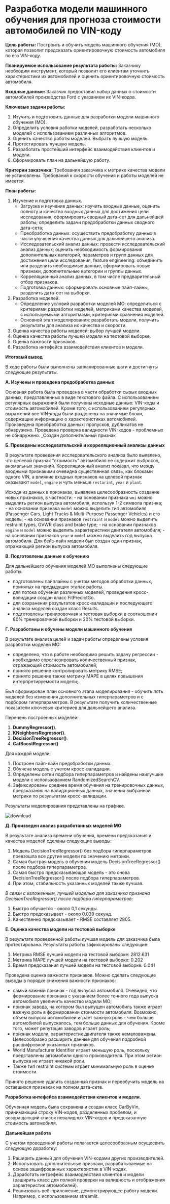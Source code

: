 # Разработка модели машинного обучения для прогноза стоимости автомобилей по VIN-коду
**Цель работы:**
Построить и обучить модель машинного обучения (МО), которая позволит предсказать ориентировочную стоимость автомобиля по его VIN-коду.

**Планируемое использование результата работы:**
Заказчику необходим инструмент, который позволит его клиентам уточнить характеристики их автомобилей и оценить ориентировочную стоимость автомобиля.

**Входные данные:**
Заказчик предоставил набор данных о стоимости автомобилей производства Ford с указанием их VIN-кодов.

**Ключевые задачи работы:**
1. Изучить и подготовить данные для разработки модели машинного обучения (МО).
2. Определить условия работки моделей, разработать несколько моделей с использованием различных алгоритмов.
3. Оценить качество работы моделей. Выбрать лучшую модель.
4. Протестировать лучшую модель.
5. Разработать простейший интерфейс взаимодействия клиентов и модели.
6. Сформировать план на дальнейшую работу.

**Критерии заказчика:** Требования заказчика к метрике качества модели не установлены. Требований к скорости обучения и работы моделей не имеется.

**План работы:**

1. Изучение и подготовка данных.
    - Загрузка и изучение данных: изучить входные данные, оценить полноту и качество входных данных для достижения цели исследования; сформировать сводный дата-сет для дальнейшей работы; определить задачи предобработки данных сводного дата-сета;    
    - Преобработка данных: осуществить предобработку данных в части улучшения качества данных для дальнейшего анализа.
    - Исследовательский анализ данных: провести исследовательский анализ данных; оценить необходимость формирования дополнительных категорий, параметров и групп данных для достижения цели исследования, feature engineering: объединить или разделить необходимые данные, сформировать новые признаки, дополнительные категории и группы данных.
    - Корреляционный анализ данных, в том числе предварительный отбор признаков.
    - Подготовка данных: сформировать основные пайп-лайны, разделить дата-сет на выборки.
2. Разработка моделей.
    - Определение условий разработки моделей МО: определиться с критериями разработки моделей, метриками качества моделей, с используемыми алгоритмами, критериями сравнения моделей.
    - Основной этап моделирования: разработать модели, получить результаты для анализа их качества и скорости.
3. Оценка качества работы моделей: выбор лучшей модели.
4. Оценка качества работы лучшей модели на тестовой выборке.
5. Оценка важности признаков.
6. Разработка интефейса взаимодействия клиентов и модели.

**Итоговый вывод**

В ходе работы были выполнены запланированные шаги и достигнуты следующие результаты.

**А. Изучены и проведена предобработка данных**

Основная работа была проведена в части обработки сырых входных данных, представленных в виде текстового файла. С использованием регулярных выражений были получены исходные данные: VIN-коды и стоимость автомобилей. Кроме того, с использованием регулярных выражений все VIN-коды были разделены на значимые блоки, содержащие информацию о характеристиках автомобилей. Произведена преобработка данных: пропусков, дубликатов не обнаружено. Проведена проверка валидности VIN-кодов - проблемных не обнаружено. _Создан дополнительный признак

**Б. Проведены исследовательский и корреляционный анализы данных**

В результате проведения исследовательского анализа было выявлено, что целевой признак "стоимость" автомобиля не содержит выбросов, аномальных значений. Корреляционный анализ показал, что между входными признакими очевидна существенная связь, как блоками одного VIN, а влияние входных признаков на целевой признак оказывают `model`, `engine` и чуть меньше `restarint`, `year` и `plant`.

Исходя из данных в признаках, выявлена целесообразность создание новых признаков, в частности:
    - на основании признака `wmi` можно выделить регион выпуска автомобиля, используя 1-2 символа признка;
    - на основании признака `model` можно выделить тип автомобиля (Passenger Cars, Light Trucks & Multi-Purpose Passenger Vehicles) и его модель;
    - на основании признаков `restraint` и `model` можно выделить restraint types, GVWR class and brake type;
    - на основании признаков `engine` и `model` можно выделить характеристики двигателя автомобиля;
    - на основании признаков `year` и `model` можно выделить год выпуска автомобиля.
Для бейз-лайн модели был создан один признак, отражающий регион выпуска автомобиля.

**В. Подготовлены данные к обучению**

Для дальнейшего обучения моделей МО выполнены следующие работы:
- подготовлены пайплайны с учетом методов обработки данных, принятых на предыдущих этапах работы.
- для потока обучения различных моделей, проведения кросс-валидации создан класс FitPredictGo.
- для сохранения результатов кросс-валидации и последующего анализа моделей создан класс Results.
- подготовлены тренировочная и тестовая выборки в соотношении 80% тренировочной выборки и 20% тестовой выборки.

**Г. Разработаны и обучены модели машинного обучения**

В результате анализа целей и задач работы определены условия разработки моделей МО:
- определено, что в работе необходимо решить задачу регрессии - необходимо спрогнозировать количественный признак, отражающий стоимость автомобилей;
- принято решение контролировать метрику RMSE;
- принято решение также метрику MAPE в целях повышения интерпретируемости модели;.

Был сформирован план основного этапа моделирования - обучить пять моделей без изменения дополнительных гиперпараметров и с подбором гиперпараметров. В результате получить количественные показатели ключевых критериев для дальнейшего анализа.

Перечень построенных моделей:

1. **DummyRegressor()**.
2. **KNeighborsRegressor()**.
4. **DecisionTreeRegressor()**.
5. **CatBoostRegressor()**

Для каждой модели:
1. Построен пайп-лайн предобработки данных. 
2. Обучена модель с учетом кросс-валидации. 
3. Определены сетки подбора гиперпараметров и найдены наилучшие модели с использованием RandomizedSearchCV.
4. Зафиксированы среднее время обучения на тренировочных данных, предсказания на валидационных данных, значения выбранной метрики по результатам кросс-валидации.

Результаты моделирования представлены на графике.

![download](https://github.com/alekFil/carprice_by_vin/assets/131485747/b3fd0eb2-b792-4f0a-9ae8-a7678f411b48)

**Д. Произведен анализ разработанных моделей МО**

В результате анализа времени обучения, времени предсказания и качества моделей сделаны следующие выводы:
1. Модель DecisionTreeRegressor() без подбора гиперпараметров превзошла все другие модели по значению метрики.
2. Самая быстрая модель в обучении модель DecisionTreeRegressor() после подбора гиперпараметров.
3. Самая быстро предсказывающая модель - это снова DecisionTreeRegressor() после подбора гиперпараметров.
4. При этом, стабильность указанных моделей также лучшая.

_В связи с изложенным, лучшей моделью для заказчика признана DecisionTreeRegressor() после подбора гиперпараметров:_
1. Быстро обучается - около 0,1 секунды.
2. Быстро предсказывает - около 0.039 секунд.
3. Качественно предсказывает - RMSE составляет 2805.
    
**Е. Оценка качества модели на тестовой выборке**

В результате проведенной работы лучшая модель для заказчика была протестирована. Результаты работы зафиксированы следующие:
1. Метрика RMSE лучшей модели на тестовой выборке: 2812.631
2. Метрика MAPE лучшей модели на тестовой выборке: 0.202
3. Время предсказания лучшей модели на тестовой выборке: 0.041

Проведена оценка важности признаков. Можно сделать следующие выводы в порядке снижения важности признаков:
- самый важный признак - год выпуска автомобиля. Очевидно, что формирование признака с указанием более точного года выпуска автомобиля увеличить качество модели МО;
- признак завода, на котором был выпущен автомобиль также играет важную роль в формировании стоимости автомобиля. Возможно, объем выпуска автомобилей играет важную роль - чем больше автомобилей выпускалось, тем больше данных для обучения. Кроме того, может репутация заводов играет роль;
- признак модели, характеристик двигателя также немаловажены. Целесообразно расширить данные для обучения подробной расшифровкой указанных признаков.
- World Manufacturer Identifier играет меньшую роль, поскольку представлены автомобили одного производителя. При этом регион выпуска не играет никакой роли.
- Также тип restraint системы играет минимальную роль в оценке стоимости.

Принято решение удалить созданный признак и переобучить модель на оставшихся признаках на полном дата-сете.

**Разработка интефейса взаимодействия клиентов и модели.**

Обученная модель была сохранена и создан класс CarByVin, принимающий строку VIN-кодов, разделенных пробелом, и возвращающий список невалидных VIN-кодов и предсказанную стоимость автомобиля.

**Дальнейшая работа**

С учетом проведенной работы полагается целесообразным осущесвить следующую доработку:
1. Раширить данный для обучения VIN-кодами других производителей.
2. Использовать дополнительные признаки, разрабатываемые на основе зашифрованных характеристик в VIN-кодах.
3. Доработать интрефейс взаимодействия клиентов и модели (раширить класс для полной проверки на валидность и отображения характеристик автомобилей).
4. Реализовать веб-приложение, демонстрирующее работу модели. Например, с использованием streamlit.
